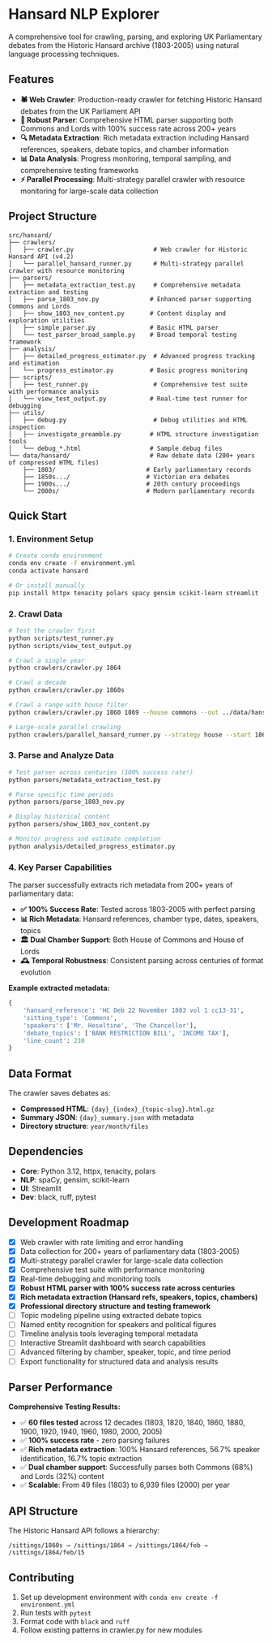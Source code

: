# Hansard NLP Explorer

A comprehensive tool for crawling, parsing, and exploring UK Parliamentary debates from the Historic Hansard archive (1803-2005) using natural language processing techniques.

## Features

- **🕷️ Web Crawler**: Production-ready crawler for fetching Historic Hansard debates from the UK Parliament API
- **📄 Robust Parser**: Comprehensive HTML parser supporting both Commons and Lords with 100% success rate across 200+ years
- **🔍 Metadata Extraction**: Rich metadata extraction including Hansard references, speakers, debate topics, and chamber information
- **📊 Data Analysis**: Progress monitoring, temporal sampling, and comprehensive testing frameworks
- **⚡ Parallel Processing**: Multi-strategy parallel crawler with resource monitoring for large-scale data collection

## Project Structure

```
src/hansard/
├── crawlers/
│   ├── crawler.py                      # Web crawler for Historic Hansard API (v4.2)
│   └── parallel_hansard_runner.py      # Multi-strategy parallel crawler with resource monitoring
├── parsers/
│   ├── metadata_extraction_test.py     # Comprehensive metadata extraction and testing
│   ├── parse_1803_nov.py              # Enhanced parser supporting Commons and Lords
│   ├── show_1803_nov_content.py       # Content display and exploration utilities
│   ├── simple_parser.py               # Basic HTML parser
│   └── test_parser_broad_sample.py    # Broad temporal testing framework
├── analysis/
│   ├── detailed_progress_estimator.py  # Advanced progress tracking and estimation
│   └── progress_estimator.py          # Basic progress monitoring
├── scripts/
│   ├── test_runner.py                  # Comprehensive test suite with performance analysis
│   └── view_test_output.py            # Real-time test runner for debugging
├── utils/
│   ├── debug.py                        # Debug utilities and HTML inspection
│   ├── investigate_preamble.py        # HTML structure investigation tools
│   └── debug_*.html                   # Sample debug files
└── data/hansard/                      # Raw debate data (200+ years of compressed HTML files)
    ├── 1803/                         # Early parliamentary records
    ├── 1850s.../                     # Victorian era debates
    ├── 1900s.../                     # 20th century proceedings
    └── 2000s/                        # Modern parliamentary records
```

## Quick Start

### 1. Environment Setup

```bash
# Create conda environment
conda env create -f environment.yml
conda activate hansard

# Or install manually
pip install httpx tenacity polars spacy gensim scikit-learn streamlit
```

### 2. Crawl Data

```bash
# Test the crawler first
python scripts/test_runner.py
python scripts/view_test_output.py

# Crawl a single year
python crawlers/crawler.py 1864

# Crawl a decade
python crawlers/crawler.py 1860s

# Crawl a range with house filter
python crawlers/crawler.py 1860 1869 --house commons --out ../data/hansard

# Large-scale parallel crawling
python crawlers/parallel_hansard_runner.py --strategy house --start 1860 --end 1869
```

### 3. Parse and Analyze Data

```bash
# Test parser across centuries (100% success rate!)
python parsers/metadata_extraction_test.py

# Parse specific time periods
python parsers/parse_1803_nov.py

# Display historical content
python parsers/show_1803_nov_content.py

# Monitor progress and estimate completion
python analysis/detailed_progress_estimator.py
```

### 4. Key Parser Capabilities

The parser successfully extracts rich metadata from 200+ years of parliamentary data:

- **✅ 100% Success Rate**: Tested across 1803-2005 with perfect parsing
- **📊 Rich Metadata**: Hansard references, chamber type, dates, speakers, topics
- **🏛️ Dual Chamber Support**: Both House of Commons and House of Lords
- **🕰️ Temporal Robustness**: Consistent parsing across centuries of format evolution

**Example extracted metadata:**
```python
{
    'hansard_reference': 'HC Deb 22 November 1803 vol 1 cc13-31',
    'sitting_type': 'Commons',
    'speakers': ['Mr. Heseltine', 'The Chancellor'],
    'debate_topics': ['BANK RESTRICTION BILL', 'INCOME TAX'],
    'line_count': 230
}
```

## Data Format

The crawler saves debates as:
- **Compressed HTML**: `{day}_{index}_{topic-slug}.html.gz`
- **Summary JSON**: `{day}_summary.json` with metadata
- **Directory structure**: `year/month/files`

## Dependencies

- **Core**: Python 3.12, httpx, tenacity, polars
- **NLP**: spaCy, gensim, scikit-learn  
- **UI**: Streamlit
- **Dev**: black, ruff, pytest

## Development Roadmap

- [x] Web crawler with rate limiting and error handling
- [x] Data collection for 200+ years of parliamentary data (1803-2005)
- [x] Multi-strategy parallel crawler for large-scale data collection
- [x] Comprehensive test suite with performance monitoring
- [x] Real-time debugging and monitoring tools
- [x] **Robust HTML parser with 100% success rate across centuries**
- [x] **Rich metadata extraction (Hansard refs, speakers, topics, chambers)**
- [x] **Professional directory structure and testing framework**
- [ ] Topic modeling pipeline using extracted debate topics
- [ ] Named entity recognition for speakers and political figures
- [ ] Timeline analysis tools leveraging temporal metadata
- [ ] Interactive Streamlit dashboard with search capabilities
- [ ] Advanced filtering by chamber, speaker, topic, and time period
- [ ] Export functionality for structured data and analysis results

## Parser Performance

**Comprehensive Testing Results:**
- ✅ **60 files tested** across 12 decades (1803, 1820, 1840, 1860, 1880, 1900, 1920, 1940, 1960, 1980, 2000, 2005)
- ✅ **100% success rate** - zero parsing failures
- ✅ **Rich metadata extraction**: 100% Hansard references, 56.7% speaker identification, 16.7% topic extraction
- ✅ **Dual chamber support**: Successfully parses both Commons (68%) and Lords (32%) content
- ✅ **Scalable**: From 49 files (1803) to 6,939 files (2000) per year

## API Structure

The Historic Hansard API follows a hierarchy:
```
/sittings/1860s → /sittings/1864 → /sittings/1864/feb → /sittings/1864/feb/15
```

## Contributing

1. Set up development environment with `conda env create -f environment.yml`
2. Run tests with `pytest`
3. Format code with `black` and `ruff`
4. Follow existing patterns in crawler.py for new modules
